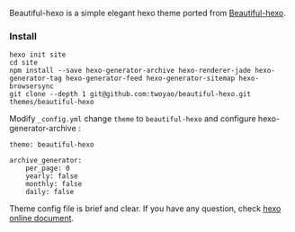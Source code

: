 Beautiful-hexo is a simple elegant hexo theme ported from [Beautiful-hexo](http://twoyao.cn/beautiful-hexo/).

### Install

```
hexo init site
cd site
npm install --save hexo-generator-archive hexo-renderer-jade hexo-generator-tag hexo-generator-feed hexo-generator-sitemap hexo-browsersync
git clone --depth 1 git@github.com:twoyao/beautiful-hexo.git themes/beautiful-hexo
```


Modify `_config.yml` change `theme` to `beautiful-hexo` and configure hexo-generator-archive :

```
theme: beautiful-hexo

archive_generator:
    per_page: 0
    yearly: false
    monthly: false
    daily: false
```

Theme config file is brief and clear.
If you have any question, check [hexo online document](https://hexo.io/).
